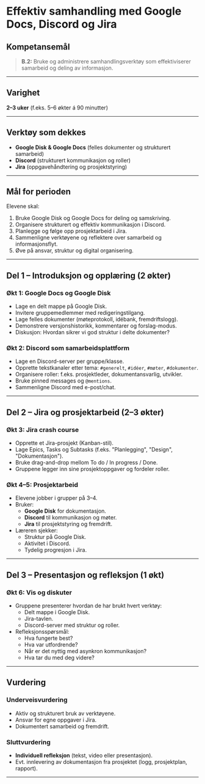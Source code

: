 # Effektiv samhandling med Google Docs, Discord og Jira

## Kompetansemål
> **B.2:** Bruke og administrere samhandlingsverktøy som effektiviserer samarbeid og deling av informasjon.

---

## Varighet
**2–3 uker** (f.eks. 5–6 økter á 90 minutter)

---

## Verktøy som dekkes
- **Google Disk & Google Docs** (felles dokumenter og strukturert samarbeid)
- **Discord** (strukturert kommunikasjon og roller)
- **Jira** (oppgavehåndtering og prosjektstyring)

---

## Mål for perioden
Elevene skal:
1. Bruke Google Disk og Google Docs for deling og samskriving.
2. Organisere strukturert og effektiv kommunikasjon i Discord.
3. Planlegge og følge opp prosjektarbeid i Jira.
4. Sammenligne verktøyene og reflektere over samarbeid og informasjonsflyt.
5. Øve på ansvar, struktur og digital organisering.

---

## Del 1 – Introduksjon og opplæring (2 økter)

### Økt 1: Google Docs og Google Disk
- Lage en delt mappe på Google Disk.
- Invitere gruppemedlemmer med redigeringstilgang.
- Lage felles dokumenter (møteprotokoll, idébank, fremdriftslogg).
- Demonstrere versjonshistorikk, kommentarer og forslag-modus.
- Diskusjon: Hvordan sikrer vi god struktur i delte dokumenter?

### Økt 2: Discord som samarbeidsplattform
- Lage en Discord-server per gruppe/klasse.
- Opprette tekstkanaler etter tema: `#generelt`, `#idéer`, `#møter`, `#dokumenter`.
- Organisere roller: f.eks. prosjektleder, dokumentansvarlig, utvikler.
- Bruke pinned messages og `@mentions`.
- Sammenligne Discord med e-post/chat.

---

## Del 2 – Jira og prosjektarbeid (2–3 økter)

### Økt 3: Jira crash course
- Opprette et Jira-prosjekt (Kanban-stil).
- Lage Epics, Tasks og Subtasks (f.eks. "Planlegging", "Design", "Dokumentasjon").
- Bruke drag-and-drop mellom To do / In progress / Done.
- Gruppene legger inn sine prosjektoppgaver og fordeler roller.

### Økt 4–5: Prosjektarbeid
- Elevene jobber i grupper på 3–4.
- Bruker:
  - **Google Disk** for dokumentasjon.
  - **Discord** til kommunikasjon og møter.
  - **Jira** til prosjektstyring og fremdrift.
- Læreren sjekker:
  - Struktur på Google Disk.
  - Aktivitet i Discord.
  - Tydelig progresjon i Jira.

---

## Del 3 – Presentasjon og refleksjon (1 økt)

### Økt 6: Vis og diskuter
- Gruppene presenterer hvordan de har brukt hvert verktøy:
  - Delt mappe i Google Disk.
  - Jira-tavlen.
  - Discord-server med struktur og roller.
- Refleksjonsspørsmål:
  - Hva fungerte best?
  - Hva var utfordrende?
  - Når er det nyttig med asynkron kommunikasjon?
  - Hva tar du med deg videre?

---

## Vurdering

### Underveisvurdering
- Aktiv og strukturert bruk av verktøyene.
- Ansvar for egne oppgaver i Jira.
- Dokumentert samarbeid og fremdrift.

### Sluttvurdering
- **Individuell refleksjon** (tekst, video eller presentasjon).
- Evt. innlevering av dokumentasjon fra prosjektet (logg, prosjektplan, rapport).

---